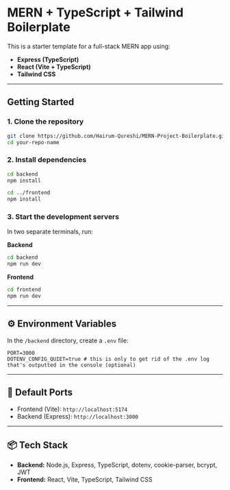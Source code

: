 # MERN + TypeScript + Tailwind Boilerplate

This is a starter template for a full-stack MERN app using:

* **Express (TypeScript)**
* **React (Vite + TypeScript)**
* **Tailwind CSS**

---

## Getting Started

### 1. Clone the repository

```bash
git clone https://github.com/Hairum-Qureshi/MERN-Project-Boilerplate.git
cd your-repo-name
```

### 2. Install dependencies

```bash
cd backend
npm install

cd ../frontend
npm install
```

### 3. Start the development servers

In two separate terminals, run:

**Backend**

```bash
cd backend
npm run dev
```

**Frontend**

```bash
cd frontend
npm run dev
```

---

## ⚙️ Environment Variables

In the `/backend` directory, create a `.env` file:

```
PORT=3000
DOTENV_CONFIG_QUIET=true # this is only to get rid of the .env log that's outputted in the console (optional)
```

---

## 🔗 Default Ports

* Frontend (Vite): `http://localhost:5174`
* Backend (Express): `http://localhost:3000`

---

## 📦 Tech Stack

* **Backend:** Node.js, Express, TypeScript, dotenv, cookie-parser, bcrypt, JWT
* **Frontend:** React, Vite, TypeScript, Tailwind CSS
